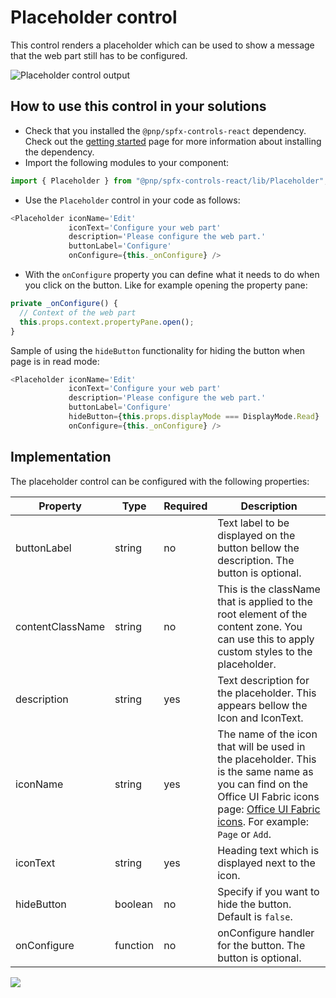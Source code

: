 # Placeholder control

This control renders a placeholder which can be used to show a message that the web part still has to be configured.

![Placeholder control output](../assets/Placeholder.png)

## How to use this control in your solutions

- Check that you installed the `@pnp/spfx-controls-react` dependency. Check out the [getting started](../../#getting-started) page for more information about installing the dependency.
- Import the following modules to your component:

```TypeScript
import { Placeholder } from "@pnp/spfx-controls-react/lib/Placeholder";
```

- Use the `Placeholder` control in your code as follows:

```TypeScript
<Placeholder iconName='Edit'
             iconText='Configure your web part'
             description='Please configure the web part.'
             buttonLabel='Configure'
             onConfigure={this._onConfigure} />
```

- With the `onConfigure` property you can define what it needs to do when you click on the button. Like for example opening the property pane:

```typescript
private _onConfigure() {
  // Context of the web part
  this.props.context.propertyPane.open();
}
```

Sample of using the `hideButton` functionality for hiding the button when page is in read mode:

```TypeScript
<Placeholder iconName='Edit'
             iconText='Configure your web part'
             description='Please configure the web part.'
             buttonLabel='Configure'
             hideButton={this.props.displayMode === DisplayMode.Read}
             onConfigure={this._onConfigure} />
```

## Implementation

The placeholder control can be configured with the following properties:

| Property | Type | Required | Description |
| ---- | ---- | ---- | ---- |
| buttonLabel | string | no | Text label to be displayed on the button bellow the description. The button is optional. |
| contentClassName | string | no | This is the className that is applied to the root element of the content zone. You can use this to apply custom styles to the placeholder. |
| description | string | yes | Text description for the placeholder. This appears bellow the Icon and IconText. |
| iconName | string | yes | The name of the icon that will be used in the placeholder. This is the same name as you can find on the Office UI Fabric icons page: [Office UI Fabric icons](https://dev.office.com/fabric#/styles/icons). For example: `Page` or `Add`. |
| iconText | string | yes | Heading text which is displayed next to the icon. |
| hideButton | boolean | no | Specify if you want to hide the button. Default is `false`. |
| onConfigure | function | no | onConfigure handler for the button. The button is optional. |

![](https://telemetry.sharepointpnp.com/sp-dev-fx-controls-react/wiki/controls/Placeholder)
